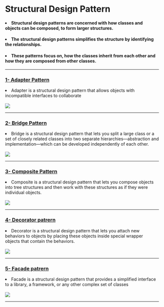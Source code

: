 # Structural Design Pattern
<h4><li>Structural design patterns are concerned with how classes and objects can be composed, to form larger structures.</li></h4>
<h4><li>The structural design patterns simplifies the structure by identifying the relationships.</li> </h4>
<h4><li>These patterns focus on, how the classes inherit from each other and how they are composed from other classes.</li></h4>
<hr>
<h3><a href="adapter pattern">1- Adapter Pattern</a></h3>
<li>
Adapter is a structural design pattern that allows objects with
incompatible interfaces to collaborate
</li>
<br>
<img src="https://www.dofactory.com/img/diagrams/net/adapter.png">
<hr>
<h3><a href="bridge pattern">2- Bridge Pattern </a></h3>
<li>
Bridge is a structural design pattern that lets you split a large
class or a set of closely related classes into two separate
hierarchies—abstraction and implementation—which can be
developed independently of each other.
</li>
<br>
<img src="https://www.baeldung.com/wp-content/uploads/2017/09/zfq_OUu_M.jpg">
<hr>
<h3><a href="composite pattern">3- Composite Pattern </a></h3>
<li>
Composite is a structural design pattern that lets you compose
objects into tree structures and then work with these
structures as if they were individual objects.</li>
<br>
<img src="https://javadevcentral.com/wp-content/uploads/2020/06/CompositeDesignPattern.png?x70018">
<hr>
<h3><a href="decorator patrern">4- Decorator patrern </a></h3>
<li>
Decorator is a structural design pattern that lets you attach
new behaviors to objects by placing these objects inside
special wrapper objects that contain the behaviors.</li>
<br>
<img src="https://www.bogotobogo.com/DesignPatterns/images/decorator/decorator_diagram.gif">
<hr>
<h3><a href="facade patrern">5- Facade patrern </a></h3>
<li>
Facade is a structural design pattern that provides a simplified
interface to a library, a framework, or any other complex set of
classes
</li>
<br>
<img src="https://programmerlib.com/wp-content/uploads/2020/07/facade-1-800x445.png">
<hr>
